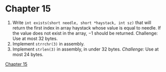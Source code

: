 # Chapter 15



1. Write `int exists(short needle, short *haystack, int sz)` that will return the first index in array haystack whose value is equal to needle. If the value does not exist in the array, −1 should be returned. Challenge: Use at most 32 bytes.
2. Implement `strrchr(3)` in assembly.
3. Implement `strlen(3)` in assembly, in under 32 bytes.  *Challenge:* Use at most 24 bytes.


[Chapter 15](./exercise-15.s)


